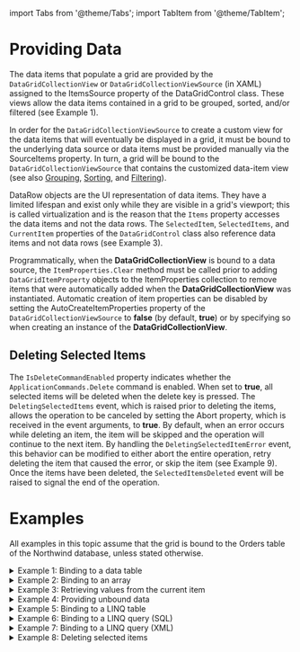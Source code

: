 import Tabs from '@theme/Tabs';
import TabItem from '@theme/TabItem';

# Providing Data

The data items that populate a grid are provided by the `DataGridCollectionView` or `DataGridCollectionViewSource` (in XAML) assigned to the ItemsSource property of the DataGridControl class. These views allow the data items contained in a grid to be grouped, sorted, and/or filtered (see Example 1).  

In order for the `DataGridCollectionViewSource` to create a custom view for the data items that will eventually be displayed in a grid, it must be bound to the underlying data source or data items must be provided manually via the SourceItems property. In turn, a grid will be bound to the `DataGridCollectionViewSource` that contains the customized data-item view (see also [Grouping](/docs/datagrid/manipulating-data/grouping-data/01), [Sorting](/docs/datagrid/manipulating-data/sorting), and [Filtering](/docs/datagrid/manipulating-data/filtering)).

DataRow objects are the UI representation of data items. They have a limited lifespan and exist only while they are visible in a grid's viewport; this is called virtualization and is the reason that the `Items` property accesses the data items and not the data rows. The `SelectedItem`, `SelectedItems`, and `CurrentItem` properties of the `DataGridControl` class also reference data items and not data rows (see Example 3).

Programmatically, when the **DataGridCollectionView** is bound to a data source, the `ItemProperties.Clear` method must be called prior to adding `DataGridItemProperty` objects to the ItemProperties collection to remove items that were automatically added when the **DataGridCollectionView** was instantiated. Automatic creation of item properties can be disabled by setting the AutoCreateItemProperties property of the `DataGridCollectionViewSource` to **false** (by default, **true**) or by specifying so when creating an instance of the **DataGridCollectionView**.

## Deleting Selected Items
The `IsDeleteCommandEnabled` property indicates whether the `ApplicationCommands.Delete` command is enabled. When set to **true**, all selected items will be deleted when the delete key is pressed. The `DeletingSelectedItems` event, which is raised prior to deleting the items, allows the operation to be canceled by setting the Abort property, which is received in the event arguments, to **true**. By default, when an error occurs while deleting an item, the item will be skipped and the operation will continue to the next item. By handling the `DeletingSelectedItemError` event, this behavior can be modified to either abort the entire operation, retry deleting the item that caused the error, or skip the item (see Example 9). Once the items have been deleted, the `SelectedItemsDeleted` event will be raised to signal the end of the operation.

# Examples
All examples in this topic assume that the grid is bound to the Orders table of the Northwind database, unless stated otherwise.

<details>

  <summary>Example 1: Binding to a data table</summary>

  <Tabs>
    <TabItem value="xml" label="XAML" default>

      ```xml
      <Grid xmlns:xcdg="http://schemas.xceed.com/wpf/xaml/datagrid">
        <Grid.Resources>      
        <xcdg:DataGridCollectionViewSource x:Key="cvs_orders"
                                        Source="{Binding Source={x:Static Application.Current},
                                                            Path=Orders}"/>
        </Grid.Resources>
        <xcdg:DataGridControl x:Name="OrdersGrid"
                              ItemsSource="{Binding Source={StaticResource cvs_orders}}"/>
    </Grid>
      ```
    </TabItem>
    <TabItem value="csharp" label="C#">

      ```csharp
      public partial class App : Application
      {
        public DataSet Data
        {
          get; set;
        }
        public DataTable Orders
        {
          get; set;
        }
        protected override void OnStartup( StartupEventArgs e )
        {
          // Set the licence key
          Xceed.Wpf.DataGrid.Licenser.LicenseKey = "Enter your license key here";
          Data = Xceed.Wpf.DataGrid.Samples.SampleData.DataProvider.GetNorthwindDataSet();
          Orders = Data.Tables[ "Orders" ];
          base.OnStartup( e );
        }
      }
      ```

    </TabItem>
    <TabItem value="vbnet" label="Visual Basic .NET">

      ```vbnet
      Public Partial Class App
        Inherits Application

        Public Property Data As DataSet
        Public Property Orders As DataTable

        Protected Overrides Sub OnStartup(ByVal e As StartupEventArgs)
            ' Set the licence key
            Xceed.Wpf.DataGrid.Licenser.LicenseKey = "Enter your license key here"
            Data = Xceed.Wpf.DataGrid.Samples.SampleData.DataProvider.GetNorthwindDataSet()
            Orders = Data.Tables("Orders")
            MyBase.OnStartup(e)
        End Sub
      End Class
      ```

  </TabItem>
</Tabs>

</details>

<details>

  <summary>Example 2: Binding to an array</summary>

  <Tabs>
    <TabItem value="xml" label="XAML" default>

      ```xml
      <Grid xmlns:s="clr-namespace:System;assembly=mscorlib"
            xmlns:xcdg="http://schemas.xceed.com/wpf/xaml/datagrid">                    
        <Grid.Resources>
        <x:Array x:Key="data_list" Type="{x:Type s:String}">
          <s:String>Sunday</s:String>
          <s:String>Monday</s:String>
          <s:String>Tuesday</s:String>
          <s:String>Wednesday</s:String>
          <s:String>Thursday</s:String>
          <s:String>Friday</s:String>
          <s:String>Saturday</s:String>
        </x:Array>
        </Grid.Resources>
        <xcdg:DataGridControl x:Name="OrdersGrid"
                              ItemsSource="{StaticResource data_list}"/>
      </Grid>
      ```
    </TabItem>
    <TabItem value="csharp" label="C#">

      ```csharp
      string[] data = new string[ 7 ];
      data[ 0 ] = "Sunday";
      data[ 1 ] = "Monday";
      data[ 2 ] = "Tuesday";
      data[ 3 ] = "Wednesday";
      data[ 4 ] = "Thursday";
      data[ 5 ] = "Friday";
      data[ 6 ] = "Saturday";
      dataGridControl.ItemsSource = data;
      ```

    </TabItem>
    <TabItem value="vbnet" label="Visual Basic .NET">

      ```vbnet
      Dim data() As New String( 6 )
      data( 0 ) = "Sunday"
      data( 1 ) = "Monday"
      data( 2 ) = "Tuesday"
      data( 3 ) = "Wednesday"
      data( 4 ) = "Thursday"
      data( 5 ) = "Friday"
      data( 6 ) = "Saturday"
      dataGridControl.ItemsSource = data
      ```

  </TabItem>
</Tabs>

</details>

<details>

  <summary>Example 3: Retrieving values from the current item</summary>

  The following example demonstrates how to retrieve the value of the ShipCountry and ShipCity properties of the current item and display them in TextBlocks located above the grid. Note that an item in a grid must be current in order for the information to be displayed.

  <Tabs>
    <TabItem value="xml" label="XAML" default>

      ```xml
      <Grid xmlns:xcdg="http://schemas.xceed.com/wpf/xaml/datagrid">
        <Grid.Resources>
          <xcdg:DataGridCollectionViewSource x:Key="cvs_orders"
                                          Source="{Binding Source={x:Static Application.Current},
                                                            Path=Orders}"/>
        </Grid.Resources>
        <DockPanel>  
            <StackPanel Orientation="Horizontal" DockPanel.Dock="Top">
              <TextBlock Text="{Binding ElementName=OrdersGrid, Path=CurrentItem[ShipCountry]}"/>
              <TextBlock Text=" - "/>
              <TextBlock Text="{Binding ElementName=OrdersGrid, Path=CurrentItem[ShipCity]}"/>
            </StackPanel>   
            <xcdg:DataGridControl x:Name="OrdersGrid"
                                  ItemsSource="{Binding Source={StaticResource cvs_orders}}"
                                  DockPanel.Dock="Bottom">
            </xcdg:DataGridControl>
        </DockPanel>
      </Grid>
      ```
    </TabItem>
</Tabs>

</details>

<details>

  <summary>Example 4: Providing unbound data</summary>

  The following example demonstrates how to add Person data to a custom **ObservableCollection** of Person objects.  
  
  <Tabs>
    <TabItem value="xml" label="XAML" default>

      ```xml
      <Grid xmlns:xcdg="http://schemas.xceed.com/wpf/xaml/datagrid"
            xmlns:local="clr-namespace:Xceed.Wpf.Documentation"
            xmlns:scm="clr-namespace:System.ComponentModel;assembly=WindowsBase">
            <Grid.Resources>
            <local:PersonObservableCollection x:Key="personData">
              <local:Person FirstName="Jenny"
                            LastName="Beland"
                            Occupation="Writer"/>
              <local:Person FirstName="Francois"
                            LastName="Carignan"
                            Occupation="Developer"/>
              <local:Person FirstName="Pascal"
                            LastName="Bourque"
                            Occupation="Developer"/>
              <local:Person FirstName="Michel"
                            LastName="Fortin"
                            Occupation="Developer"/>
              <local:Person FirstName="Marc"
                            LastName="Laroche"
                            Occupation="Developer"/>
              <local:Person FirstName="Pierre-Luc"
                            LastName="Ledoux"
                            Occupation="Developer"/>
              <local:Person FirstName="Mathieu"
                            LastName="Drimonakos"
                            Occupation="TechnicalSupport"/>
              <local:Person FirstName="Catherine"
                            LastName="Sauzede"
                            Occupation="Infograph"/>
            </local:PersonObservableCollection>
            <xcdg:DataGridCollectionViewSource x:Key="cvs_person"
                                                ItemType="{x:Type local:Person}"
                                                Source="{StaticResource personData}">
                <xcdg:DataGridCollectionViewSource.GroupDescriptions>
                  <xcdg:DataGridGroupDescription PropertyName="Occupation"/>
                </xcdg:DataGridCollectionViewSource.GroupDescriptions>
                <xcdg:DataGridCollectionViewSource.SortDescriptions>
                  <scm:SortDescription PropertyName="Occupation"
                                        Direction="Ascending"/>
                </xcdg:DataGridCollectionViewSource.SortDescriptions>
              </xcdg:DataGridCollectionViewSource>
            </Grid.Resources>
          <xcdg:DataGridControl x:Name="PersonGrid"
                                ItemsSource="{Binding Source={StaticResource cvs_person}}"/>
       </Grid>
      ```
    </TabItem>
    <TabItem value="csharp" label="C#">

      ```csharp
      ObservableCollection<Person> people = new ObservableCollection<Person>();
      people.Add( new Person( "Jenny", "Beland" ) );
      people.Add( new Person( "Francois", "Carignan" ) );
      people.Add( new Person( "Jacques", "Bourque" ) );
      people.Add( new Person( "Pascal", "Bourque" ) );
      people.Add( new Person( "Marc", "Laroche" ) );
      people.Add( new Person( "Pierre-Luc", "Ledoux" ) );
      people.Add( new Person( "Catherine", "Sauzede" ) );
      people.Add( new Person( "Christian", "Nadeau" ) );
      DataGridCollectionView collectionView = new DataGridCollectionView( people, typeof( Person ) );
      dataGridControl.ItemsSource = collectionView;
      ```

    </TabItem>
    <TabItem value="vbnet" label="Visual Basic .NET">

      ```vbnet
      Dim people As New ObservableCollection( Of Person )()
      people.Add( New Person( "Jenny", "Beland" ) )
      people.Add( New Person( "Francois", "Carignan" ) )
      people.Add( New Person( "Jacques", "Bourque" ) )
      people.Add( New Person( "Pascal", "Bourque" ) )
      people.Add( New Person( "Marc", "Laroche" ) )
      people.Add( New Person( "Pierre-Luc", "Ledoux" ) )
      people.Add( New Person( "Catherine", "Sauzede" ) )
      people.Add( New Person( "Christian", "Nadeau" ) )
      Dim collectionView As New DataGridCollectionView( people, GetType( Person ) )
      dataGridControl.ItemsSource = collectionView
      ```

  </TabItem>
</Tabs>

</details>

<details>

  <summary>Example 5: Binding to a LINQ table</summary>
  
  The following example demonstrates how to bind a grid to a LINQ table and submit any modifications made to the data items using the **SubmitChanges** method. 

  This example assumes that a new LINQ to SQL Classes item named Northwind.dbml has been added to the project and that it contains the Orders, Customers, and Shippers tables. The Northwind.designer.cs that is created at the same time represents the **NorthwindDataContext** and should automatically contain all the relevant members. It also assumes that a property named **LinqDataContext** that returns a new instance of the **NorthwindDataContext** exists in the App.xaml.cs code-behind file.

  <Tabs>
    <TabItem value="xml" label="XAML" default>

      ```xml
      <Grid xmlns:xcdg="http://schemas.xceed.com/wpf/xaml/datagrid"
            xmlns:local="clr-namespace:Xceed.Wpf.Documentation">
          <Grid.Resources>
            <xcdg:DataGridCollectionViewSource x:Key="cvs_orders"
                                              Source="{Binding Source={x:Static Application.Current},
                                                                Path=LinqDataContext.Orders}"/>
            <DataTemplate DataType="{x:Type local:Shipper}">
              <TextBlock Text="{Binding CompanyName}"/>
            </DataTemplate>
            <DataTemplate DataType="{x:Type local:Customer}">
              <TextBlock Text="{Binding CompanyName}"/>
            </DataTemplate>
            <DataTemplate DataType="{x:Type local:Employee}">
              <StackPanel Orientation="Horizontal">
                <TextBlock Text="{Binding FirstName}"/>
                <TextBlock Text=" " />
                <TextBlock Text="{Binding LastName}"/>
              </StackPanel>
            </DataTemplate>
            <xcdg:CellEditor x:Key="employeeEditor">
              <xcdg:CellEditor.EditTemplate>
                <DataTemplate>
                  <ComboBox ItemsSource="{Binding Source={x:Static Application.Current},
                                                  Path=LinqDataContext.Employees}"
                            SelectedItem="{xcdg:CellEditorBinding}"/>
                </DataTemplate>
              </xcdg:CellEditor.EditTemplate>
            </xcdg:CellEditor>
            <xcdg:CellEditor x:Key="customerEditor">
              <xcdg:CellEditor.EditTemplate>
                <DataTemplate>
                  <ComboBox ItemsSource="{Binding Source={x:Static Application.Current},
                                                  Path=LinqDataContext.Customers}"
                            SelectedItem="{xcdg:CellEditorBinding}"/>
                </DataTemplate>
              </xcdg:CellEditor.EditTemplate>
            </xcdg:CellEditor>
            <xcdg:CellEditor x:Key="shipperEditor">
              <xcdg:CellEditor.EditTemplate>
                <DataTemplate>
                  <ComboBox ItemsSource="{Binding Source={x:Static Application.Current}, Path=LinqDataContext.Shippers}"
                            SelectedItem="{xcdg:CellEditorBinding}"/>
                </DataTemplate>
              </xcdg:CellEditor.EditTemplate>
            </xcdg:CellEditor>
          </Grid.Resources>
          <DockPanel>
            <Button Content="Save Modifications"
                    Click="SaveModifications"
                    DockPanel.Dock="Top" />
            <xcdg:DataGridControl x:Name="OrdersGrid"
                                  ItemsSource="{Binding Source={StaticResource cvs_orders}}">
              <xcdg:DataGridControl.Columns>
                <xcdg:Column FieldName="OrderID"
                            Visible="False"/>
                <xcdg:Column FieldName="EmployeeID"
                            Visible="False"/>
                <xcdg:Column FieldName="Employee"
                            CellEditor="{StaticResource employeeEditor}"/>
                <xcdg:Column FieldName="CustomerID"
                            Visible="False"/>
                <xcdg:Column FieldName="Customer"
                            CellEditor="{StaticResource customerEditor}"
                            Title="Company Name"/>
                <xcdg:Column FieldName="ShipVia"
                            Visible="False"/>
                <xcdg:Column FieldName="Shipper"
                            CellEditor="{StaticResource shipperEditor}"/>
              </xcdg:DataGridControl.Columns>
              <xcdg:DataGridControl.View>
                <xcdg:TableView>
                  <xcdg:TableView.FixedFooters>
                    <DataTemplate>
                      <xcdg:InsertionRow/>
                    </DataTemplate>
                  </xcdg:TableView.FixedFooters>
                </xcdg:TableView>
              </xcdg:DataGridControl.View>
            </xcdg:DataGridControl>
          </DockPanel>
        </Grid>
      ```
    </TabItem>
    <TabItem value="csharp" label="C#">

      ```csharp
      private void SaveModifications( object sender, RoutedEventArgs e )
      {    
      App.LinqDataContext.SubmitChanges();
      }
      ```

    </TabItem>
    <TabItem value="vbnet" label="Visual Basic .NET">

      ```vbnet
      Private Sub SaveModifications( sender As Object, e As RoutedEventArgs )
        App.LinqDataContext.SubmitChanges()
      End Sub
      ```

  </TabItem>
</Tabs>

</details>

<details>

  <summary>Example 6: Binding to a LINQ query (SQL)</summary>
  
  The following example demonstrates how to bind a grid to an SQL LINQ query and submit any modifications made to the data items using the SubmitChanges method. 

  :::tip
  Although existing data items can be modified and the changes committed, it is not possible to insert new data items.
  :::

  This example assumes that a new *LINQ to SQL Classes* item named Northwind.dbml has been added to the project and that it contains the *Orders*, *Customers*, and *Shippers* tables. The Northwind.designer.cs that is created at the same time represents the **NorthwindDataContext** and should automatically contain all the relevant members. It also assumes that a property named **OrdersQuery** that returns a new new query based on the value selected in the combo box.

  The Window1 class implements `INotifyPropertyChanged` so that the **DataGridCollectionViewSource** can be notified when the query changes in order to refresh its content.

  <Tabs>
    <TabItem value="xml" label="XAML" default>

      ```xml
      <Grid xmlns:xcdg="http://schemas.xceed.com/wpf/xaml/datagrid"
            xmlns:local="clr-namespace:Xceed.Wpf.Documentation">
        <Grid.Resources>
          <xcdg:DataGridCollectionViewSource x:Key="cvs_orders"
                                            Source="{Binding RelativeSource={RelativeSource AncestorType={x:Type Window}},
                                                            Path=OrdersQuery}">
            <xcdg:DataGridCollectionViewSource.GroupDescriptions>
              <xcdg:DataGridGroupDescription PropertyName="Shipper"/>
            </xcdg:DataGridCollectionViewSource.GroupDescriptions>
          </xcdg:DataGridCollectionViewSource>
          <DataTemplate DataType="{x:Type local:Shipper}">
            <TextBlock Text="{Binding CompanyName}"/>
          </DataTemplate>
          <DataTemplate DataType="{x:Type local:Customer}">
            <TextBlock Text="{Binding CompanyName}"/>
          </DataTemplate>
          <DataTemplate DataType="{x:Type local:Employee}">
            <StackPanel Orientation="Horizontal">
              <TextBlock Text="{Binding FirstName}"/>
              <TextBlock Text=" " />
              <TextBlock Text="{Binding LastName}"/>
            </StackPanel>
          </DataTemplate>       
        </Grid.Resources>
        <DockPanel>
          <StackPanel Orientation="Horizontal"
                      DockPanel.Dock="Top">
            <Button Content="Save Modifications"
                    Click="SaveModifications"/>
            <ComboBox x:Name="ShipperCombo"
                      ItemsSource="{Binding Source={x:Static Application.Current}, Path=LinqDataContext.Shippers}"
                      SelectionChanged="ShipperSelectionChanged"/>
          </StackPanel>
          <xcdg:DataGridControl x:Name="OrdersGrid"
                                ItemsSource="{Binding Source={StaticResource cvs_orders}}">
            <xcdg:DataGridControl.Columns>
              <xcdg:Column FieldName="Shipper"
                          VisiblePosition="0"/>
              <xcdg:Column FieldName="OrderID"
                          Visible="False"/>
              <xcdg:Column FieldName="EmployeeID"
                          Visible="False"/>
              <xcdg:Column FieldName="CustomerID"
                          Visible="False"/>
              <xcdg:Column FieldName="Customer"
                          Title="Company Name"/>
              <xcdg:Column FieldName="ShipVia"
                          Visible="False"/>
            </xcdg:DataGridControl.Columns>
          </xcdg:DataGridControl>
        </DockPanel>
      </Grid>
      ```
    </TabItem>
    <TabItem value="csharp" label="C#">

      ```csharp
      namespace Xceed.Wpf.Documentation
      {
        public partial class Window1 : Window, INotifyPropertyChanged
        {
          public Window1()
          {
            InitializeComponent();    
          }
          private IEnumerable m_query = null;
          public IEnumerable OrdersQuery
          {
            get
            {
              if( m_query == null )
              {
                m_query = from orders in App.LinqDataContext.Orders
                          select orders;
              }
              return m_query;
            }
            set
            {
              m_query = value;
              this.OnPropertyChanged( new PropertyChangedEventArgs( "OrdersQuery" ) );
            }
          }
          private void ShipperSelectionChanged( object sender, SelectionChangedEventArgs e )
          {
            this.OrdersQuery = from orders in App.LinqDataContext.Orders
                        where orders.Shipper.CompanyName == ( ( Shipper )this.ShipperCombo.SelectedValue ).CompanyName
                        select orders;
          }
          private void SaveModifications( object sender, RoutedEventArgs e )
          {    
            App.LinqDataContext.SubmitChanges();
          }
          public event PropertyChangedEventHandler PropertyChanged;
          private void OnPropertyChanged( PropertyChangedEventArgs e )
          {
            if( this.PropertyChanged == null )
              return;
            this.PropertyChanged( this, e );
          }
        }
      }
      ```

    </TabItem>
    <TabItem value="vbnet" label="Visual Basic .NET">

      ```vbnet
      Namespace Xceed.Wpf.Documentation
      Public Partial Class Window1
          Inherits Window
          Implements INotifyPropertyChanged
          Public Sub New()
            InitializeComponent()
          End Sub
          Private m_query As IEnumerable = Nothing
          Public Property OrdersQuery() As IEnumerable
            Get
              If m_query Is Nothing Then
                m_query = From orders In App.LinqDataContext.Orders _
                          Select orders
              End If
              Return m_query
            End Get
            Set
              m_query = Value
              Me.OnPropertyChanged(New PropertyChangedEventArgs("OrdersQuery"))
            End Set
          End Property
          Private Sub ShipperSelectionChanged(ByVal sender As Object, ByVal e As SelectionChangedEventArgs)
            Me.OrdersQuey = From orders In App.LinqDataContext.Orders _
                      Where orders.Shipper.CompanyName = CTYpe( Me.ShipperCombo.SelectedValue, Shipper).CompanyName _
                      Select orders
          End Sub
          Private Sub SaveModifications(ByVal sender As Object, ByVal e As RoutedEventArgs)
            App.LinqDataContext.SubmitChanges()
          End Sub
          Public Event PropertyChanged As PropertyChangedEventHandler Implements INotifyPropertyChanged.PropertyChanged
          Private Sub OnPropertyChanged(ByVal e As PropertyChangedEventArgs)
            If Me.PropertyChangedEvent Is Nothing Then
              Return
            End If
            RaiseEvent PropertyChanged(Me, e)
          End Sub
        End Class
      End Namespace
      ```

  </TabItem>
</Tabs>

</details>

<details>

  <summary>Example 7: Binding to a LINQ query (XML)</summary>
  
  The following example demonstrates how to bind a grid to an XML query on an XDocument that loads the XML version of the Orders table of the Northwind database.

  :::tip
  The content of the resulting grid will not be editable.
  :::

  <Tabs>
    <TabItem value="xml" label="XAML" default>

      ```xml
      <Grid xmlns:xcdg="http://schemas.xceed.com/wpf/xaml/datagrid">
        <Grid.Resources>
          <xcdg:DataGridCollectionViewSource x:Key="cvs_orders"
                          Source="{Binding RelativeSource={RelativeSource AncestorType={x:Type Window}},
                                          Path=XmlData}"/>
        </Grid.Resources>
      
        <xcdg:DataGridControl x:Name="OrdersGrid"
                            ItemsSource="{Binding Source={StaticResource cvs_orders}}"/>
      </Grid>
      ```
    </TabItem>
    <TabItem value="csharp" label="C#">

      ```csharp
      public IEnumerable XmlData
      {
        get
        {
          XDocument document = App.NorthwindDocument;
          IEnumerable data = from order in document.Element( "dataroot" ).Descendants( "Orders" )
                              select new
                              {
                                ShipCountry = order.Element( "ShipCountry" ).Value,
                                ShipCity = order.Element( "ShipCity" ).Value,
                                ShipAddress = order.Element( "ShipAddress" ).Value,
                                ShipName = order.Element( "ShipName" ).Value,
                                ShipVia = order.Element( "ShipVia" ).Value,
                                Freight = order.Element( "Freight" ).Value
                              };
          return data;
        }
      }
      ```

    </TabItem>
    <TabItem value="vbnet" label="Visual Basic .NET">

      ```vbnet
      Public ReadOnly Property XmlData() As IEnumerable
        Get
          Dim document As XDocument = App.NorthwindDocument
          Dim data As IEnumerable = From order In document.Element("dataroot").Descendants("Orders") _
                                    Select New With {.ShipCountry = order.Element("ShipCountry").Value, _
                                      .ShipCity = order.Element("ShipCity").Value, _
                                      .ShipAddress = order.Element("ShipAddress").Value, _
                                      .ShipName = order.Element("ShipName").Value, _
                                      .Freight = order.Element("Freight").Value}
          Return data
        End Get
      End Property
      ```

  </TabItem>
</Tabs>

</details>

<details>

  <summary>Example 8: Deleting selected items</summary>
  
  The following example demonstrates how to delete the selected items and handle the `DeletingSelectedItemError` and `DeletingSelectedItems` events.

  <Tabs>
    <TabItem value="xml" label="XAML" default>

      ```xml
      <Grid xmlns:xcdg="http://schemas.xceed.com/wpf/xaml/datagrid">
        <Grid.Resources>
          <xcdg:DataGridCollectionViewSource x:Key="cvs_orders"
                                              Source="{Binding Source={x:Static Application.Current}, Path=Orders}" />      
        </Grid.Resources>
        <xcdg:DataGridControl x:Name="OrdersGrid"
                              ItemsSource="{Binding Source={StaticResource cvs_orders}}"
                              IsDeleteCommandEnabled="True"
                              DeletingSelectedItemError="OrdersGrid_DeletingSelectedItemError"
                              DeletingSelectedItems="OrdersGrid_DeletingSelectedItems"/>       
      </Grid>
            ```
    </TabItem>
    <TabItem value="csharp" label="C#">

      ```csharp
        private void OrdersGrid_DeletingSelectedItemError( object sender, DeletingSelectedItemErrorRoutedEventArgs e )
        {    
          MessageBoxResult result = System.Windows.MessageBox.Show( "The following error occurred while attempting to delete an item: " +
                                                    e.Exception.Message + " Do you want to attempt to continue?", "Error", MessageBoxButton.YesNoCancel );
          // If "No", the item would be skipped. Since "Skip" is the default action,
          // there is no need to verify it.
          if( result == MessageBoxResult.Yes )
          {
            if( this.OrdersGrid.IsBeingEdited )
            {
              try
              {
                this.OrdersGrid.CancelEdit();
                e.Action = DeletingSelectedItemErrorAction.Retry;
              }
              catch
              {
                e.Action = DeletingSelectedItemErrorAction.Skip;
              }        
            }
          }
          if( result == MessageBoxResult.Cancel )
          {
            e.Action = DeletingSelectedItemErrorAction.Abort;
          }
        }
        private void OrdersGrid_DeletingSelectedItems( object sender, CancelRoutedEventArgs e )
        {
          MessageBoxResult result = System.Windows.MessageBox.Show( "Are you certain you want to delete the selected rows?", "Confirm Delete", MessageBoxButton.YesNo );
          if( result == MessageBoxResult.No )
          {
            e.Cancel = true;
          }     
       }
      ```

    </TabItem>
    <TabItem value="vbnet" label="Visual Basic .NET">

      ```vbnet
      Private Sub OrdersGrid_DeletingSelectedItemError( ByVal sender As Object, ByVal e As DeletingSelectedItemErrorRoutedEventArgs )
        Dim result As MessageBoxResult = System.Windows.MessageBox.Show( "The following error occurred while attempting to delete an item: " & _
                                                  e.Exception.Message & " Do you want to attempt to continue?", "Error", MessageBoxButton.YesNoCancel )
        ' If "No", the item would be skipped. Since "Skip" is the default action,
        ' there is no need to verify it.
        If result = MessageBoxResult.Yes Then
          If Me.OrdersGrid.IsBeingEdited Then
            Try
              Me.OrdersGrid.CancelEdit()
              e.Action = DeletingSelectedItemErrorAction.Retry
            Catch
              e.Action = DeletingSelectedItemErrorAction.Skip
            End Try
          End If
        End If
        If result = MessageBoxResult.Cancel Then
          e.Action = DeletingSelectedItemErrorAction.Abort
        End If
      End Sub
      Private Sub OrdersGrid_DeletingSelectedItems( ByVal sender As Object, ByVal e As CancelRoutedEventArgs )
        Dim result As MessageBoxResult = System.Windows.MessageBox.Show( "Are you certain you want to delete the selected rows?", _
                                                                      "Confirm Delete", MessageBoxButton.YesNo )
        If result = MessageBoxResult.No Then
          e.Cancel = True
        End If
      End Sub
      ```

  </TabItem>
</Tabs>

</details>